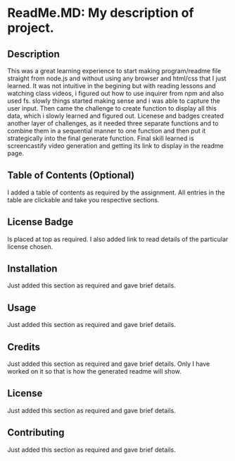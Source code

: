 # ReadMe.MD: My description of project.

## Description 

This was a great learning experience to start making program/readme file straight from node.js and without using any browser and html/css that I just learned. It was not intuitive in the begining but with reading lessons and watching class videos, i figured out how to use inquirer from npm and also used fs. slowly things started making sense and i was able to capture the user input. Then came the challenge to create function to display all this data, which i slowly learned and figured out. Licenese and badges created another layer of challenges, as it needed three separate functions and to combine them in a sequential manner to one function and then put it strategically into the final generate function. Final skill learned is screencastify video generation and getting its link to display in the readme page. 


## Table of Contents (Optional)

I added a table of contents as required by the assignment. All entries in the table are clickable and take you respective sections.

## License Badge

Is placed at top as required. I also added link to read details of the particular license chosen.

## Installation

Just added this section as required and gave brief details.


## Usage 

Just added this section as required and gave brief details.


## Credits

Just added this section as required and gave brief details. Only I have worked on it so that is how the generated readme will show.


## License

Just added this section as required and gave brief details.

## Contributing

Just added this section as required and gave brief details.

